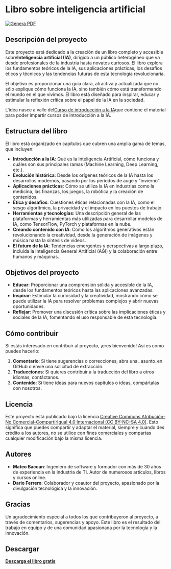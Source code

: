 # Libro sobre inteligencia artificial

[![Genera PDF](https://github.com/matteobaccan/CorsoAIBook/actions/workflows/generatepdf.yml/badge.svg)](https://github.com/matteobaccan/CorsoAIBook/actions/workflows/generatepdf.yml)

## Descripción del proyecto

Este proyecto está dedicado a la creación de un libro completo y accesible sobre**Inteligencia artificial (IA)**, dirigido a un público heterogéneo que va desde profesionales de la industria hasta novatos curiosos. El libro explora los fundamentos teóricos de la IA, sus aplicaciones prácticas, los desafíos éticos y técnicos y las tendencias futuras de esta tecnología revolucionaria.

El objetivo es proporcionar una guía clara, atractiva y actualizada que no sólo explique cómo funciona la IA, sino también cómo está transformando el mundo en el que vivimos. El libro está diseñado para inspirar, educar y estimular la reflexión crítica sobre el papel de la IA en la sociedad.

L'idea nasce a valle del[Curso de introducción a la IA](https://github.com/matteobaccan/CorsoAI)que contiene el material para poder impartir cursos de introducción a la IA.

## Estructura del libro

El libro está organizado en capítulos que cubren una amplia gama de temas, que incluyen:

-   **Introducción a la IA**: Qué es la Inteligencia Artificial, cómo funciona y cuáles son sus principales ramas (Machine Learning, Deep Learning, etc.).
-   **Evolución histórica**: Desde los orígenes teóricos de la IA hasta los desarrollos modernos, pasando por los períodos de auge y "invierno".
-   **Aplicaciones prácticas**: Cómo se utiliza la IA en industrias como la medicina, las finanzas, los juegos, la robótica y la creación de contenidos.
-   **Ética y desafíos**: Cuestiones éticas relacionadas con la IA, como el sesgo algorítmico, la privacidad y el impacto en los puestos de trabajo.
-   **Herramientas y tecnologías**: Una descripción general de las plataformas y herramientas más utilizadas para desarrollar modelos de IA, como TensorFlow, PyTorch y plataformas en la nube.
-   **Creando contenido con IA**: Cómo los algoritmos generativos están revolucionando la creatividad, desde la generación de imágenes y música hasta la síntesis de vídeos.
-   **El futuro de la IA**: Tendencias emergentes y perspectivas a largo plazo, incluida la Inteligencia General Artificial (AGI) y la colaboración entre humanos y máquinas.

## Objetivos del proyecto

-   **Educar**: Proporcionar una comprensión sólida y accesible de la IA, desde los fundamentos teóricos hasta las aplicaciones avanzadas.
-   **Inspirar**: Estimular la curiosidad y la creatividad, mostrando cómo se puede utilizar la IA para resolver problemas complejos y abrir nuevas oportunidades.
-   **Reflejar**: Promover una discusión crítica sobre las implicaciones éticas y sociales de la IA, fomentando el uso responsable de esta tecnología.

## Cómo contribuir

Si estás interesado en contribuir al proyecto, ¡eres bienvenido! Así es como puedes hacerlo:

1.  **Comentario**: Si tiene sugerencias o correcciones, abra una._asunto_en GitHub o envíe una solicitud de extracción.
2.  **Traducciones**: Si quieres contribuir a la traducción del libro a otros idiomas, contáctanos.
3.  **Contenido**: Si tiene ideas para nuevos capítulos o ideas, compártalas con nosotros.

## Licencia

Este proyecto está publicado bajo la licencia.[Creative Commons Atribución-No Comercial-CompartirIgual 4.0 Internacional (CC BY-NC-SA 4.0)](https://creativecommons.org/licenses/by-nc-sa/4.0/). Esto significa que puedes compartir y adaptar el material, siempre y cuando des crédito a los autores, no se utilice con fines comerciales y compartas cualquier modificación bajo la misma licencia.

## Autores

-   **Mateo Baccan**: Ingeniero de software y formador con más de 30 años de experiencia en la industria de TI. Autor de numerosos artículos, libros y cursos online.
-   **Dario Ferrero**: Colaborador y coautor del proyecto, apasionado por la divulgación tecnológica y la innovación.

## Gracias

Un agradecimiento especial a todos los que contribuyeron al proyecto, a través de comentarios, sugerencias y apoyo. Este libro es el resultado del trabajo en equipo y de una comunidad apasionada por la tecnología y la innovación.

## Descargar

**[Descarga el libro gratis](https://github.com/matteobaccan/CorsoAIBook/raw/refs/heads/main/book/Corso_AI_Book.pdf)**
